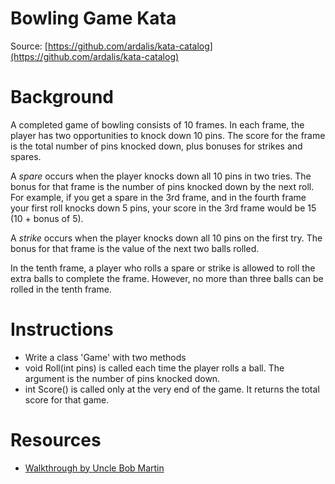Bowling Game Kata
============
Source: [https://github.com/ardalis/kata-catalog](https://github.com/ardalis/kata-catalog)

# Background #

A completed game of bowling consists of 10 frames. In each frame, the player has two opportunities to knock down 10 pins. The score for the frame is the total number of pins knocked down, plus bonuses for strikes and spares.

A *spare* occurs when the player knocks down all 10 pins in two tries. The bonus for that frame is the number of pins knocked down by the next roll. For example, if you get a spare in the 3rd frame, and in the fourth frame your first roll knocks down 5 pins, your score in the 3rd frame would be 15 (10 + bonus of 5).

A *strike* occurs when the player knocks down all 10 pins on the first try. The bonus for that frame is the value of the next two balls rolled.

In the tenth frame, a player who rolls a spare or strike is allowed to roll the extra balls to complete the frame. However, no more than three balls can be rolled in the tenth frame.

# Instructions #
- Write a class 'Game' with two methods
- void Roll(int pins) is called each time the player rolls a ball. The argument is the number of pins knocked down.
- int Score() is called only at the very end of the game. It returns the total score for that game. 

# Resources #
- [Walkthrough by Uncle Bob Martin](http://butunclebob.com/ArticleS.UncleBob.TheBowlingGameKata)

